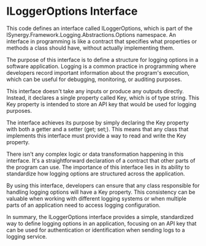 # ILoggerOptions Interface

This code defines an interface called ILoggerOptions, which is part of the ISynergy.Framework.Logging.Abstractions.Options namespace. An interface in programming is like a contract that specifies what properties or methods a class should have, without actually implementing them.

The purpose of this interface is to define a structure for logging options in a software application. Logging is a common practice in programming where developers record important information about the program's execution, which can be useful for debugging, monitoring, or auditing purposes.

This interface doesn't take any inputs or produce any outputs directly. Instead, it declares a single property called Key, which is of type string. This Key property is intended to store an API key that would be used for logging purposes.

The interface achieves its purpose by simply declaring the Key property with both a getter and a setter (get; set;). This means that any class that implements this interface must provide a way to read and write the Key property.

There isn't any complex logic or data transformation happening in this interface. It's a straightforward declaration of a contract that other parts of the program can use. The importance of this interface lies in its ability to standardize how logging options are structured across the application.

By using this interface, developers can ensure that any class responsible for handling logging options will have a Key property. This consistency can be valuable when working with different logging systems or when multiple parts of an application need to access logging configuration.

In summary, the ILoggerOptions interface provides a simple, standardized way to define logging options in an application, focusing on an API key that can be used for authentication or identification when sending logs to a logging service.
